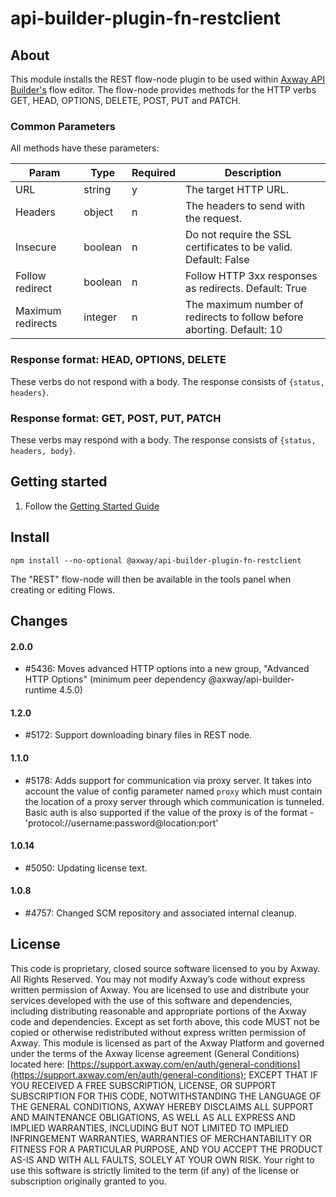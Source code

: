 # api-builder-plugin-fn-restclient

## About

This module installs the REST flow-node plugin to be used within [Axway API Builder's](https://www.axway.com/en/datasheet/axway-api-builder)
flow editor. The flow-node provides methods for the HTTP verbs GET, HEAD, OPTIONS, DELETE, POST, PUT and PATCH.

### Common Parameters
All methods have these parameters:

| Param | Type | Required | Description |
| --- | --- | --- | --- |
| URL | string | y | The target HTTP URL. |
| Headers | object | n | The headers to send with the request. |
| Insecure | boolean | n | Do not require the SSL certificates to be valid. Default: False |
| Follow redirect | boolean | n | Follow HTTP 3xx responses as redirects. Default: True |
| Maximum redirects | integer | n | The maximum number of redirects to follow before aborting. Default: 10 |

### Response format: HEAD, OPTIONS, DELETE
These verbs do not respond with a body. The response consists of ```{status, headers}```.

### Response format: GET, POST, PUT, PATCH
These verbs may respond with a body. The response consists of ```{status, headers, body}```.

## Getting started

1. Follow the [Getting Started Guide](https://docs.axway.com/bundle/API_Builder_4x_allOS_en/page/api_builder_getting_started_guide.html)

## Install

```
npm install --no-optional @axway/api-builder-plugin-fn-restclient
```

The "REST" flow-node will then be available in the tools panel when creating or editing Flows.

## Changes
#### 2.0.0
- #5436: Moves advanced HTTP options into a new group, "Advanced HTTP Options" (minimum peer dependency @axway/api-builder-runtime 4.5.0)

#### 1.2.0
- #5172: Support downloading binary files in REST node.

#### 1.1.0
- #5178: Adds support for communication via proxy server. It takes into account the value of config parameter named `proxy` which must contain the location of a proxy server through which communication is tunneled. Basic auth is also supported if the value of the proxy is of the format - 'protocol://username:password@location:port'

#### 1.0.14
- #5050: Updating license text.

#### 1.0.8
- #4757: Changed SCM repository and associated internal cleanup.

## License

This code is proprietary, closed source software licensed to you by Axway. All Rights Reserved. You may not modify Axway’s code without express written permission of Axway. You are licensed to use and distribute your services developed with the use of this software and dependencies, including distributing reasonable and appropriate portions of the Axway code and dependencies. Except as set forth above, this code MUST not be copied or otherwise redistributed without express written permission of Axway. This module is licensed as part of the Axway Platform and governed under the terms of the Axway license agreement (General Conditions) located here: [https://support.axway.com/en/auth/general-conditions](https://support.axway.com/en/auth/general-conditions); EXCEPT THAT IF YOU RECEIVED A FREE SUBSCRIPTION, LICENSE, OR SUPPORT SUBSCRIPTION FOR THIS CODE, NOTWITHSTANDING THE LANGUAGE OF THE GENERAL CONDITIONS, AXWAY HEREBY DISCLAIMS ALL SUPPORT AND MAINTENANCE OBLIGATIONS, AS WELL AS ALL EXPRESS AND IMPLIED WARRANTIES, INCLUDING BUT NOT LIMITED TO IMPLIED INFRINGEMENT WARRANTIES, WARRANTIES OF MERCHANTABILITY OR FITNESS FOR A PARTICULAR PURPOSE, AND YOU ACCEPT THE PRODUCT AS-IS AND WITH ALL FAULTS, SOLELY AT YOUR OWN RISK. Your right to use this software is strictly limited to the term (if any) of the license or subscription originally granted to you.
